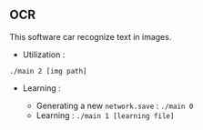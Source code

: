 ## OCR

This software car recognize text in images.

* Utilization :

```
./main 2 [img path]
```

* Learning :

  * Generating a new `network.save` : ```./main 0```
  * Learning : ```./main 1 [learning file]```
